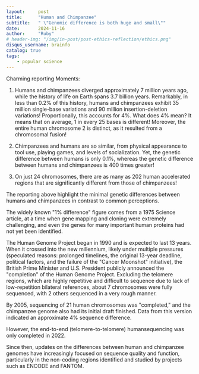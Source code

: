 ```yaml
---
layout:     post
title:      "Human and Chimpanzee"
subtitle:   " \"Genomic difference is both huge and small\""
date:       2024-11-16
author:     "Ruby"
# header-img: "/img/in-post/post-ethics-reflection/ethics.png"
disqus_username: brainfo
catalog: true
tags:
    - popular science 
---
```


Charming reporting Moments:

1. Humans and chimpanzees diverged approximately 7 million years ago, while the history of life on Earth spans 3.7 billion years. Remarkably, in less than 0.2% of this history, humans and chimpanzees exhibit 35 million single-base variations and 90 million insertion-deletion variations! Proportionally, this accounts for 4%. What does 4% mean? It means that on average, 1 in every 25 bases is different! Moreover, the entire human chromosome 2 is distinct, as it resulted from a chromosomal fusion!

2. Chimpanzees and humans are so similar, from physical appearance to tool use, playing games, and levels of socialization. Yet, the genetic difference between humans is only 0.1%, whereas the genetic difference between humans and chimpanzees is 400 times greater!

3. On just 24 chromosomes, there are as many as 202 human accelerated regions that are significantly different from those of chimpanzees!

The reporting above highlight the minimal genetic differences between humans and chimpanzees in contrast to common perceptions.

The widely known "1% difference" figure comes from a 1975 Science article, at a time when gene mapping and cloning were extremely challenging, and even the genes for many important human proteins had not yet been identified.

The Human Genome Project began in 1990 and is expected to last 13 years. When it crossed into the new millennium,  likely under multiple pressures (speculated reasons: prolonged timelines, the original 13-year deadline, political factors, and the failure of the "Cancer Moonshot" initiative), the British Prime Minister and U.S. President publicly announced the "completion" of the Human Genome Project. Excluding the telomere regions, which are highly repetitive and difficult to sequence due to lack of low-repetition bilateral references, about 7 chromosomes were fully sequenced, with 2 others sequenced in a very rough manner.

By 2005, sequencing of 21 human chromosomes was "completed," and the chimpanzee genome also had its initial draft finished. Data from this version indicated an approximate 4% sequence difference.

However, the end-to-end (telomere-to-telomere) humansequencing was only completed in 2022.

Since then, updates on the differences between human and chimpanzee genomes have increasingly focused on sequence quality and function, particularly in the non-coding regions identified and studied by projects such as ENCODE and FANTOM.
